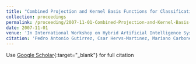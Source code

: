 ```yaml
---
title: "Combined Projection and Kernel Basis Functions for Classification in Evolutionary Neural Networks"
collection: proceedings
permalink: /proceeding/2007-11-01-Combined-Projection-and-Kernel-Basis-Functions-for-Classification-in-Evolutionary-Neural-Networks
date: 2007-11-01
venue: 'In International Workshop on Hybrid Artificial Intelligence Systems (HAIS 2007)'
citation: 'Pedro Antonio Gutirrez, Csar Hervs-Martınez, Mariano Carbonero-Ruz, Juan Carlos Fernndez, &quot;Combined Projection and Kernel Basis Functions for Classification in Evolutionary Neural Networks.&quot; In International Workshop on Hybrid Artificial Intelligence Systems (HAIS 2007), Innovations in Hybrid Intelligent Systems, Advances in Soft Computing, Vol. 44, 2007, Salamanca, Spain, pp.87--95.'
---
```

Use [Google Scholar](https://scholar.google.com/scholar?q=Combined+Projection+and+Kernel+Basis+Functions+for+Classification+in+Evolutionary+Neural+Networks){:target="_blank"} for full citation